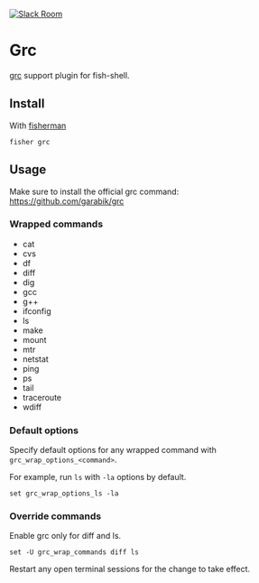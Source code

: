 [![Slack Room][slack-badge]][slack-link]

# Grc

[grc](https://github.com/garabik/grc) support plugin for fish-shell.

## Install

With [fisherman]

```
fisher grc
```

## Usage

Make sure to install the official grc command: <https://github.com/garabik/grc>

### Wrapped commands

* cat
* cvs
* df
* diff
* dig
* gcc
* g++
* ifconfig
* ls
* make
* mount
* mtr
* netstat
* ping
* ps
* tail
* traceroute
* wdiff

### Default options

Specify default options for any wrapped command with `grc_wrap_options_<command>`.

For example, run `ls` with `-la` options by default.

```fish
set grc_wrap_options_ls -la
```

### Override commands

Enable grc only for diff and ls.

```fish
set -U grc_wrap_commands diff ls
```

Restart any open terminal sessions for the change to take effect.

[slack-link]: https://fisherman-wharf.herokuapp.com
[slack-badge]: https://fisherman-wharf.herokuapp.com/badge.svg
[fisherman]: https://github.com/fisherman/fisherman
